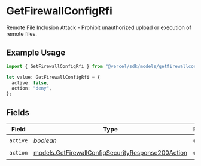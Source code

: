 # GetFirewallConfigRfi

Remote File Inclusion Attack - Prohibit unauthorized upload or execution of remote files.

## Example Usage

```typescript
import { GetFirewallConfigRfi } from "@vercel/sdk/models/getfirewallconfigop.js";

let value: GetFirewallConfigRfi = {
  active: false,
  action: "deny",
};
```

## Fields

| Field                                                                                                        | Type                                                                                                         | Required                                                                                                     | Description                                                                                                  |
| ------------------------------------------------------------------------------------------------------------ | ------------------------------------------------------------------------------------------------------------ | ------------------------------------------------------------------------------------------------------------ | ------------------------------------------------------------------------------------------------------------ |
| `active`                                                                                                     | *boolean*                                                                                                    | :heavy_check_mark:                                                                                           | N/A                                                                                                          |
| `action`                                                                                                     | [models.GetFirewallConfigSecurityResponse200Action](../models/getfirewallconfigsecurityresponse200action.md) | :heavy_check_mark:                                                                                           | N/A                                                                                                          |